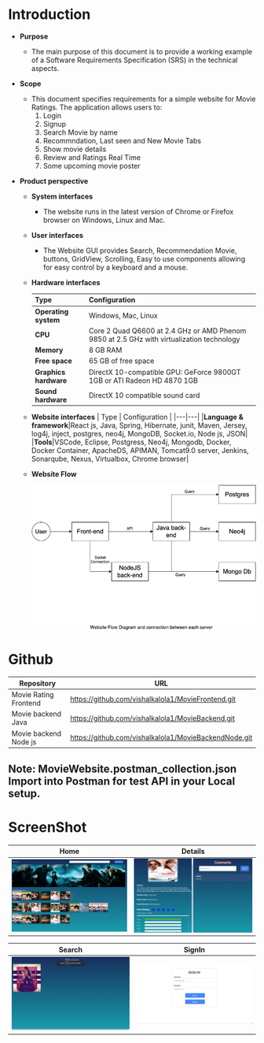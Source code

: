 # Introduction
- **Purpose** 
   - The main purpose of this document is to provide a working example of a Software Requirements Specification (SRS) in the technical aspects.

- **Scope** 
  - This document specifies requirements for a simple website for Movie Ratings. The application allows users to: 
      1. Login
      2. Signup 
      3. Search Movie by name
      4. Recommndation, Last seen and New Movie Tabs
      5. Show movie details 
      6. Review and Ratings Real Time
      7. Some upcoming movie poster

- **Product perspective**
  - **System interfaces**
      - The website runs in the latest version of Chrome or Firefox browser on Windows, Linux and Mac. 

  - **User interfaces**
    - The Website GUI provides Search, Recommendation Movie, buttons, GridView, Scrolling, Easy to use components allowing for easy control by a keyboard and a mouse. 

  - **Hardware interfaces**
  
      | Type | Configuration |
      |---|---|
      |**Operating system**|Windows, Mac, Linux|
      |**CPU**|Core 2 Quad Q6600 at 2.4 GHz or AMD Phenom 9850 at 2.5 GHz with virtualization technology|
      |**Memory**|8 GB RAM|
      |**Free space**|65 GB of free space|
      |**Graphics hardware**|DirectX 10-compatible GPU: GeForce 9800GT 1GB or ATI Radeon HD 4870 1GB|
      |**Sound hardware**|DirectX 10 compatible sound card|

  - **Website interfaces**
      | Type | Configuration |
      |---|---|
      |**Language & framework**|React js, Java, Spring, Hibernate, junit, Maven, Jersey, log4j, inject, postgres, neo4j, MongoDB, Socket.io, Node js, JSON|
      |**Tools**|VSCode, Eclipse, Postgress, Neo4j, Mongodb, Docker, Docker Container, ApacheDS, APIMAN, Tomcat9.0 server, Jenkins, Sonarqube, Nexus, Virtualbox, Chrome browser|

  - **Website Flow**
  
    <a href="https://github.com/vishalkalola1/MovieFrontend/blob/master/Images/Flow.png"><img src="https://github.com/vishalkalola1/MovieFrontend/blob/master/Images/Flow.png" title=""/></a>
    
    
# Github
| Repository | URL |
| --- | ---|
| Movie Rating Frontend | https://github.com/vishalkalola1/MovieFrontend.git |
| Movie backend Java | https://github.com/vishalkalola1/MovieBackend.git |
| Movie backend Node js | https://github.com/vishalkalola1/MovieBackendNode.git |

## Note: MovieWebsite.postman_collection.json Import into Postman for test API in your Local setup.

# ScreenShot
| Home | Details |
| --- | --- |
| <a href="https://github.com/vishalkalola1/MovieFrontend/blob/master/Images/Web1.png"><img src="https://github.com/vishalkalola1/MovieFrontend/blob/master/Images/Web1.png" title=""/></a> | <a href="https://github.com/vishalkalola1/MovieFrontend/blob/master/Images/Web2.png"><img src="https://github.com/vishalkalola1/MovieFrontend/blob/master/Images/Web2.png" title=""/></a> |

| Search | SignIn |
| --- | --- |
| <a href="https://github.com/vishalkalola1/MovieFrontend/blob/master/Images/Web3.png"><img src="https://github.com/vishalkalola1/MovieFrontend/blob/master/Images/Web3.png" title=""/></a> | <a href="https://github.com/vishalkalola1/MovieFrontend/blob/master/Images/Web5.png"><img src="https://github.com/vishalkalola1/MovieFrontend/blob/master/Images/Web5.png" title=""/></a> 


